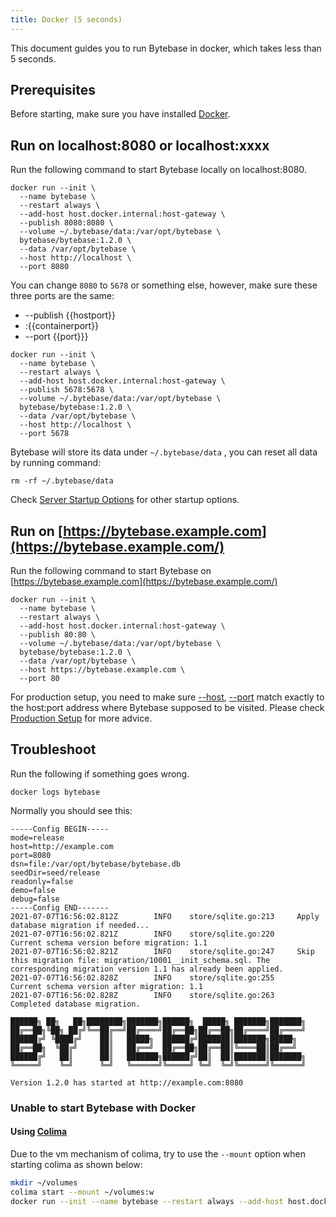 ```yaml
---
title: Docker (5 seconds)
---
```


This document guides you to run Bytebase in docker, which takes less than 5 seconds.


## Prerequisites
Before starting, make sure you have installed [Docker](https://www.docker.com/get-started/). 


## Run on localhost:8080 or localhost:xxxx
Run the following command to start Bytebase locally on localhost:8080.
```
docker run --init \
  --name bytebase \
  --restart always \
  --add-host host.docker.internal:host-gateway \
  --publish 8080:8080 \
  --volume ~/.bytebase/data:/var/opt/bytebase \
  bytebase/bytebase:1.2.0 \
  --data /var/opt/bytebase \
  --host http://localhost \
  --port 8080
```

You can change `8080` to `5678` or something else, however, make sure these three ports are the same:
- --publish {{hostport}}
- :{{containerport}} 
- --port {{port}}}

```
docker run --init \
  --name bytebase \
  --restart always \
  --add-host host.docker.internal:host-gateway \
  --publish 5678:5678 \
  --volume ~/.bytebase/data:/var/opt/bytebase \
  bytebase/bytebase:1.2.0 \
  --data /var/opt/bytebase \
  --host http://localhost \
  --port 5678
```



Bytebase will store its data under `~/.bytebase/data` , you can reset all data by running command:

  
```
rm -rf ~/.bytebase/data
```

Check [Server Startup Options](./reference/command-line) for other startup options.




## Run on [https://bytebase.example.com](https://bytebase.example.com/)

Run the following command to start Bytebase on [https://bytebase.example.com](https://bytebase.example.com/)

```
docker run --init \
  --name bytebase \
  --restart always \
  --add-host host.docker.internal:host-gateway \
  --publish 80:80 \
  --volume ~/.bytebase/data:/var/opt/bytebase \
  bytebase/bytebase:1.2.0 \
  --data /var/opt/bytebase \
  --host https://bytebase.example.com \
  --port 80
```

<hint-block type="info">

For production setup, you need to make sure [--host](/docs/reference/command-line#--host-string), [--port](/docs/reference/command-line#--port-number) match exactly to the host:port address where Bytebase supposed to be visited. Please check [Production Setup](/docs/operating/production-setup) for more advice.

</hint-block>

## Troubleshoot

Run the following if something goes wrong.
```
docker logs bytebase
```

Normally you should see this:

```
-----Config BEGIN-----
mode=release
host=http://example.com
port=8080
dsn=file:/var/opt/bytebase/bytebase.db
seedDir=seed/release
readonly=false
demo=false
debug=false
-----Config END-------
2021-07-07T16:56:02.812Z        INFO    store/sqlite.go:213     Apply database migration if needed...
2021-07-07T16:56:02.821Z        INFO    store/sqlite.go:220     Current schema version before migration: 1.1
2021-07-07T16:56:02.821Z        INFO    store/sqlite.go:247     Skip this migration file: migration/10001__init_schema.sql. The corresponding migration version 1.1 has already been applied.
2021-07-07T16:56:02.828Z        INFO    store/sqlite.go:255     Current schema version after migration: 1.1
2021-07-07T16:56:02.828Z        INFO    store/sqlite.go:263     Completed database migration.

██████╗ ██╗   ██╗████████╗███████╗██████╗  █████╗ ███████╗███████╗
██╔══██╗╚██╗ ██╔╝╚══██╔══╝██╔════╝██╔══██╗██╔══██╗██╔════╝██╔════╝
██████╔╝ ╚████╔╝    ██║   █████╗  ██████╔╝███████║███████╗█████╗
██╔══██╗  ╚██╔╝     ██║   ██╔══╝  ██╔══██╗██╔══██║╚════██║██╔══╝
██████╔╝   ██║      ██║   ███████╗██████╔╝██║  ██║███████║███████╗
╚═════╝    ╚═╝      ╚═╝   ╚══════╝╚═════╝ ╚═╝  ╚═╝╚══════╝╚══════╝

Version 1.2.0 has started at http://example.com:8080
```

### Unable to start Bytebase with Docker

#### Using [Colima](https://github.com/abiosoft/colima)

Due to the vm mechanism of colima, try to use the `--mount` option when starting colima as shown below:

```bash
mkdir ~/volumes
colima start --mount ~/volumes:w
docker run --init --name bytebase --restart always --add-host host.docker.internal:host-gateway --publish 8080:8080 --volume ~/.bytebase/data:/var/opt/bytebase bytebase/bytebase:1.1.0 --data /var/opt/bytebase --host http://localhost --port 8080
```
